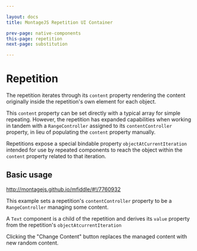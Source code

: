 ```yaml
---

layout: docs
title: MontageJS Repetition UI Container

prev-page: native-components
this-page: repetition
next-page: substitution

---
```



# Repetition

The repetition iterates through its `content` property rendering the content originally inside the repetition's own element for each object. 

This `content` property can be set directly with a typical array for simple repeating. However, the repetition has expanded capabilities when working in tandem with a `RangeController` assigned to its `contentController` property, in lieu of populating the `content` property manually.

Repetitions expose a special bindable property `objectAtCurrentIteration` intended for use by repeated components to reach the object within the `content` property related to that iteration.

## Basic usage
http://montagejs.github.io/mfiddle/#!/7760932

This example sets a repetition's `contentController` property to be a `RangeController` managing some content.

A `Text` component is a child of the repetition and derives its `value` property from the repetition's `objectAtcurrentIteration`

Clicking the "Change Content" button replaces the managed content with new random content.
